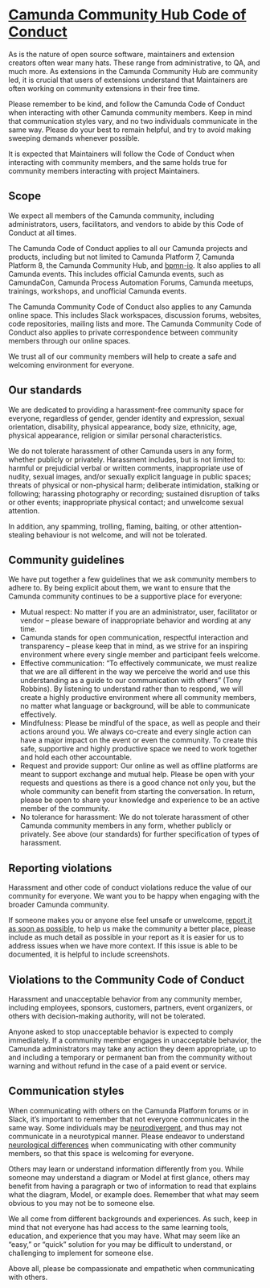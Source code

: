 # [Camunda Community Hub Code of Conduct](https://camunda.com/events/code-conduct/)

As is the nature of open source software, maintainers and extension creators often wear many hats. These range from administrative, to QA, and much more. 
As extensions in the Camunda Community Hub are community led, it is crucial that users of extensions understand that Maintainers are often working on community extensions in their free time. 

Please remember to be kind, and follow the Camunda Code of Conduct when interacting with other Camunda community members. Keep in mind that communication styles vary, and no two individuals communicate in the same way. Please do your best to remain helpful, and try to avoid making sweeping demands whenever possible. 

It is expected that Maintainers will follow the Code of Conduct when interacting with community members, and the same holds true for community members interacting with project Maintainers.

## Scope
We expect all members of the Camunda community, including administrators, users, facilitators, and vendors to abide by this Code of Conduct at all times.

The Camunda Code of Conduct applies to all our Camunda projects and products, including but not limited to Camunda Platform 7, Camunda Platform 8, the Camunda Community Hub, and [bpmn-io](https://bpmn.io/). It also applies to all Camunda events. This includes official Camunda events, such as CamundaCon, Camunda Process Automation Forums, Camunda meetups, trainings, workshops, and unofficial Camunda events.

The Camunda Community Code of Conduct also applies to any Camunda online space. This includes Slack workspaces, discussion forums, websites, code repositories, mailing lists and more. The Camunda Community Code of Conduct also applies to private correspondence between community members through our online spaces.

We trust all of our community members will help to create a safe and welcoming environment for everyone.

## Our standards
We are dedicated to providing a harassment-free community space for everyone, regardless of gender, gender identity and expression, sexual orientation, disability, physical appearance, body size, ethnicity, age, physical appearance, religion or similar personal characteristics.

We do not tolerate harassment of other Camunda users in any form, whether publicly or privately. Harassment includes, but is not limited to: harmful or prejudicial verbal or written comments, inappropriate use of nudity, sexual images, and/or sexually explicit language in public spaces; threats of physical or non-physical harm; deliberate intimidation, stalking or following; harassing photography or recording; sustained disruption of talks or other events; inappropriate physical contact; and unwelcome sexual attention.

In addition, any spamming, trolling, flaming, baiting, or other attention-stealing behaviour is not welcome, and will not be tolerated.

## Community guidelines

We have put together a few guidelines that we ask community members to adhere to. By being explicit about them, we want to ensure that the Camunda community continues to be a supportive place for everyone:

* Mutual respect: No matter if you are an administrator, user, facilitator or vendor – please beware of inappropriate behavior and wording at any time. 
* Camunda stands for open communication, respectful interaction and transparency – please keep that in mind, as we strive for an inspiring environment where every single member and participant feels welcome.
* Effective communication: “To effectively communicate, we must realize that we are all different in the way we perceive the world and use this understanding as a guide to our communication with others” (Tony Robbins). By listening to understand rather than to respond, we will create a highly productive environment where all community members, no matter what language or background, will be able to communicate effectively.
* Mindfulness: Please be mindful of the space, as well as people and their actions around you. We always co-create and every single action can have a major impact on the event or even the community. To create this safe, supportive and highly productive space we need to work together and hold each other accountable.
* Request and provide support: Our online as well as offline platforms are meant to support exchange and mutual help. Please be open with your requests and questions as there is a good chance not only you, but the whole community can benefit from starting the conversation. In return, please be open to share your knowledge and experience to be an active member of the community.
* No tolerance for harassment: We do not tolerate harassment of other Camunda community members in any form, whether publicly or privately. See above (our standards) for further specification of types of harassment. 

## Reporting violations 

Harassment and other code of conduct violations reduce the value of our community for everyone. We want you to be happy when engaging with the broader Camunda community.

If someone makes you or anyone else feel unsafe or unwelcome, [report it as soon as possible](https://camunda.com/events/code-conduct/reporting-violations/), to help us make the community a better place, please include as much detail as possible in your report as it is easier for us to address issues when we have more context.  If this issue is able to be documented, it is helpful to include screenshots. 

##  Violations to the Community Code of Conduct
Harassment and unacceptable behavior from any community member, including employees, sponsors, customers, partners, event organizers, or others with decision-making authority, will not be tolerated.

Anyone asked to stop unacceptable behavior is expected to comply immediately. If a community member engages in unacceptable behavior, the Camunda administrators may take any action they deem appropriate, up to and including a temporary or permanent ban from the community without warning and without refund in the case of a paid event or service.

## Communication styles

When communicating with others on the Camunda Platform forums or in Slack, it’s important to remember that not everyone communicates in the same way. 
Some individuals may be [neurodivergent](https://autisticuk.org/neurodiversity/), and thus may not communicate in a neurotypical manner. 
Please endeavor to understand [neurological differences](https://www.bbc.co.uk/neurodiversity) when communicating with other community members, so that this space is welcoming for everyone.

Others may learn or understand information differently from you. While someone may understand a diagram or Model at first glance, others may benefit from having a paragraph or two of information to read that explains what the diagram, Model, or example does. 
Remember that what may seem obvious to you may not be to someone else. 

We all come from different backgrounds and experiences. As such, keep in mind that not everyone has had access to the same learning tools, education, and experience that you may have. What may seem like an “easy,” or “quick” solution for you may be difficult to understand, or challenging to implement for someone else. 

Above all, please be compassionate and empathetic when communicating with others.
